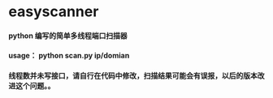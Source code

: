# easyscanner

#### python 编写的简单多线程端口扫描器
#### usage： python scan.py ip/domian

#### 线程数并未写接口，请自行在代码中修改，扫描结果可能会有误报，以后的版本改进这个问题。。
